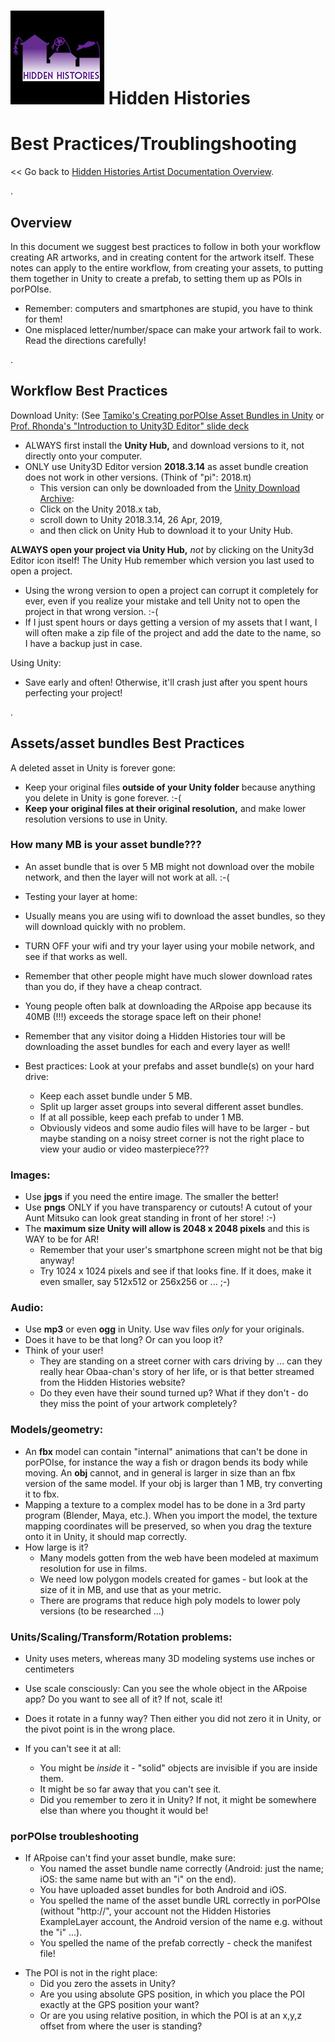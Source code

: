 
# ![Hidden Histories Logo](images/hiddenhistories-logo.png) Hidden Histories

# Best Practices/Troublingshooting
<< Go back to [Hidden Histories Artist Documentation Overview](http://hiddenhistoriesjtown.org/documentation).

.

## Overview

In this document we suggest best practices to follow in both your workflow creating AR artworks, and in creating content for the artwork itself. These notes can apply to the entire workflow, from creating your assets, to putting them together in Unity to create a prefab, to setting them up as POIs in porPOIse.
- Remember: computers and smartphones are stupid, you have to think for them!
- One misplaced letter/number/space can make your artwork fail to work. Read the directions carefully!

.
 
## Workflow Best Practices

Download Unity: 
(See [Tamiko's Creating porPOIse Asset Bundles in Unity]( https://github.com/Hidden-Histories/Public-Resources/blob/master/documentation/CreatingAssetBundles.md#-hidden-histories) or [Prof. Rhonda's "Introduction to Unity3D Editor" slide deck](https://docs.google.com/presentation/d/1CzzGu4zK2a9VsXfM0WVPNGqtQfGEr30u67TTrWYI8qU/edit#slide=id.g7f6e1f9622_0_516)
- ALWAYS first install the **Unity Hub,** and download versions to it, not directly onto your computer.
- ONLY use Unity3D Editor version **2018.3.14** as asset bundle creation does not work in other versions. (Think of "pi": 2018.π)
  - This version can only be downloaded from the [Unity Download Archive](https://unity3d.com/get-unity/download/archive):
  - Click on the Unity 2018.x tab,
  - scroll down to Unity 2018.3.14, 26 Apr, 2019,
  - and then click on Unity Hub to download it to your Unity Hub.

**ALWAYS open your project via Unity Hub,** *not* by clicking on the Unity3d Editor icon itself! The Unity Hub remember which version you last used to open a project. 
- Using the wrong version to open a project can corrupt it completely for ever, even if you realize your mistake and tell Unity not to open the project in that wrong version. :-(
- If I just spent hours or days getting a version of my assets that I want, I will often make a zip file of the project and add the date to the name, so I have a backup just in case. 

Using Unity:
- Save early and often! Otherwise, it'll crash just after you spent hours perfecting your project!


.
 
## Assets/asset bundles Best Practices

A deleted asset in Unity is forever gone:
- Keep your original files **outside of your Unity folder** because anything you delete in Unity is gone forever. :-(
- **Keep your original files at their original resolution,** and make lower resolution versions to use in Unity.

### How many MB is your asset bundle??? 
- An asset bundle that is over 5 MB might not download over the mobile network, and then the layer will not work at all. :-(
- Testing your layer at home:
 -  Usually means you are using wifi to download the asset bundles, so they will download quickly with no problem.
 -  TURN OFF your wifi and try your layer using your mobile network, and see if that works as well.
 -  Remember that other people might have much slower download rates than you do, if they have a cheap contract.
- Young people often balk at downloading the ARpoise app because its 40MB (!!!) exceeds the storage space left on their phone!
- Remember that any visitor doing a Hidden Histories tour will be downloading the asset bundles for each and every layer as well!

- Best practices: Look at your prefabs and asset bundle(s) on your hard drive: 
  - Keep each asset bundle under 5 MB. 
  - Split up larger asset groups into several different asset bundles.
  - If at all possible, keep each prefab to under 1 MB.
  - Obviously videos and some audio files will have to be larger - but maybe standing on a noisy street corner is not the right place to view your audio or video masterpiece???


### Images:
- Use **jpgs** if you need the entire image. The smaller the better!
- Use **pngs** ONLY if you have transparency or cutouts! A cutout of your Aunt Mitsuko can look great standing in front of her store! :-)
- The **maximum size Unity will allow is 2048 x 2048 pixels** and this is WAY to be for AR!
  - Remember that your user's smartphone screen might not be that big anyway!
  - Try 1024 x 1024 pixels and see if that looks fine. If it does, make it even smaller, say 512x512 or 256x256 or ... ;-)

### Audio:
- Use **mp3** or even **ogg** in Unity. Use wav files *only* for your originals. 
- Does it have to be that long? Or can you loop it?
- Think of your user! 
  - They are standing on a street corner with cars driving by ... can they really hear Obaa-chan's story of her life, or is that better streamed from the Hidden Histories website?
  - Do they even have their sound turned up? What if they don't - do they miss the point of your artwork completely?

### Models/geometry:
- An **fbx** model can contain "internal" animations that can't be done in porPOIse, for instance the way a fish or dragon bends its body while moving. An **obj** cannot, and in general is larger in size than an fbx version of the same model. If your obj is larger than 1 MB, try converting it to fbx.
- Mapping a texture to a complex model has to be done in a 3rd party program (Blender, Maya, etc.). When you import the model, the texture mapping coordinates will be preserved, so when you drag the texture onto it in Unity, it should map correctly. 
- How large is it? 
  - Many models gotten from the web have been modeled at maximum resolution for use in films.
  - We need low polygon models created for games - but look at the size of it in MB, and use that as your metric.
  - There are programs that reduce high poly models to lower poly versions (to be researched ...)
  
### Units/Scaling/Transform/Rotation problems: 
 - Unity uses meters, whereas many 3D modeling systems use inches or centimeters
 - Use scale consciously: Can you see the whole object in the ARpoise app? Do you want to see all of it? If not, scale it!
 - Does it rotate in a funny way? Then either you did not zero it in Unity, or the pivot point is in the wrong place.
 
- If you can't see it at all:
  - You might be *inside* it - "solid" objects are invisible if you are inside them.
  - It might be so far away that you can't see it.
  - Did you remember to zero it in Unity? If not, it might be somewhere else than where you thought it would be!
  
### porPOIse troubleshooting

* If ARpoise can't find your asset bundle, make sure:
   * You named the asset bundle name correctly (Android: just the name; iOS: the same name but with an "i" on the end).
   * You have uploaded asset bundles for both Android and iOS.
   * You spelled the name of the asset bundle URL correctly in porPOIse (without "http://", your account not the Hidden Histories ExampleLayer account, the Android version of the name e.g. without the "i" ...).
   * You spelled the name of the prefab correctly - check the manifest file!
 

- The POI is not in the right place:
  - Did you zero the assets in Unity?
  - Are you using absolute GPS position, in which you place the POI exactly at the GPS position your want?
  - Or are you using relative position, in which the POI is at an x,y,z offset from where the user is standing?

